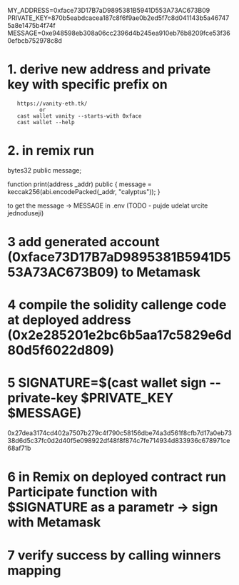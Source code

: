 MY_ADDRESS=0xface73D17B7aD9895381B5941D553A73AC673B09
PRIVATE_KEY=870b5eabdcacea187c8f6f9ae0b2ed5f7c8d041143b5a467475a8e1475b4f74f
MESSAGE=0xe948598eb308a06cc2396d4b245ea910eb76b8209fce53f360efbcb752978c8d

# 1. derive new address and private key with specific prefix on 
       https://vanity-eth.tk/
              or
       cast wallet vanity --starts-with 0xface  
       cast wallet --help
            
# 2. in remix run
 bytes32 public  message;

  function print(address _addr) public  {
     message = keccak256(abi.encodePacked(_addr, "calyptus"));
       }

to get the message -> MESSAGE in .env
 (TODO - pujde udelat urcite jednoduseji)      

# 3 add generated account (0xface73D17B7aD9895381B5941D553A73AC673B09) to Metamask
# 4 compile the solidity callenge code at deployed address (0x2e285201e2bc6b5aa17c5829e6d80d5f6022d809)
# 5 SIGNATURE=$(cast wallet sign --private-key $PRIVATE_KEY $MESSAGE)
0x27dea3174cd402a7507b279c4f790c58156dbe74a3d561f8cfb7d17a0eb7338d6d5c37fc0d2d40f5e098922df48f8f874c7fe714934d833936c678971ce68af71b
# 6 in Remix on deployed contract run Participate function with $SIGNATURE as a parametr -> sign with Metamask
# 7 verify success by calling winners mapping   